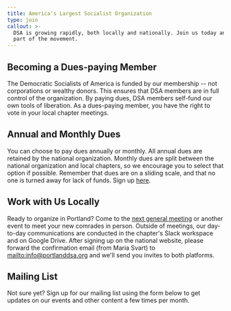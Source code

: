 ```yaml
---
title: America's Largest Socialist Organization
type: join
callout: >-
  DSA is growing rapidly, both locally and nationally. Join us today and be a
  part of the movement.
---
```

## Becoming a Dues-paying Member

The Democratic Socialists of America is funded by our membership -- not corporations or wealthy donors. This ensures that DSA members are in full control of the organization. By paying dues, DSA members self-fund our own tools of liberation. As a dues-paying member, you have the right to vote in your local chapter meetings.

## Annual and Monthly Dues

You can choose to pay dues annually or monthly. All annual dues are retained by the national organization. Monthly dues are split between the national organization and local chapters, so we encourage you to select that option if possible. Remember that dues are on a sliding scale, and that no one is turned away for lack of funds. Sign up [here](http://dsausa.org/join).

## Work with Us Locally

Ready to organize in Portland? Come to the [next general meeting](/calendar) or another event to meet your new comrades in person. Outside of meetings, our day-to-day communications are conducted in the chapter's Slack workspace and on Google Drive. After signing up on the national website, please forward the confirmation email (from Maria Svart) to <mailto:info@portlanddsa.org> and we'll send you invites to both platforms.

## Mailing List

Not sure yet? Sign up for our mailing list using the form below to get updates on our events and other content a few times per month.
